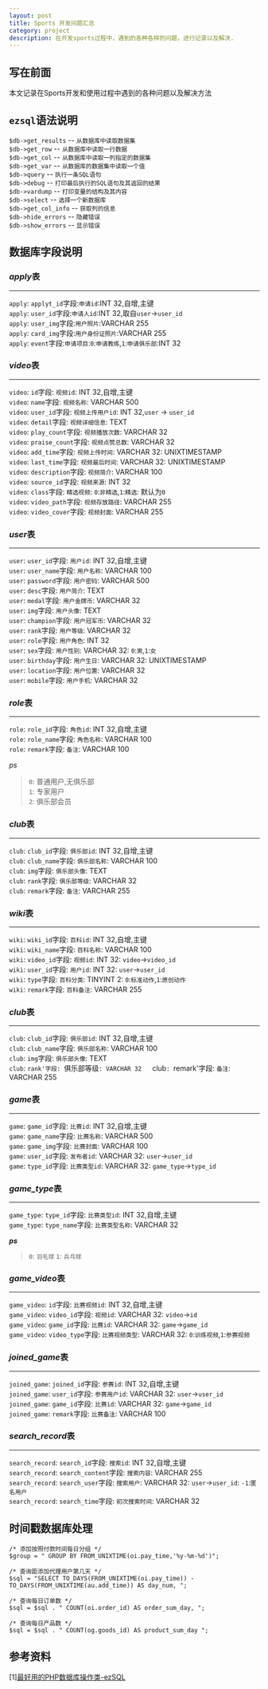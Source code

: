 ```yaml
---
layout: post
title: Sports 开发问题汇总
category: project
description: 在开发sports过程中，遇到的各种各样的问题，进行记录以及解决.
---
```


## 写在前面

本文记录在Sports开发和使用过程中遇到的各种问题以及解决方法

## `ezsql`语法说明

`$db->get_results` -- `从数据库中读取数据集`   
`$db->get_row` -- `从数据库中读取一行数据`  
`$db->get_col` -- `从数据库中读取一列指定的数据集`  
`$db->get_var` -- `从数据库的数据集中读取一个值`  
`$db->query` -- `执行一条SQL语句`  
`$db->debug` -- `打印最后执行的SQL语句及其返回的结果`  
`$db->vardump` -- `打印变量的结构及其内容`  
`$db->select` -- `选择一个新数据库`  
`$db->get_col_info` -- `获取列的信息`  
`$db->hide_errors` -- `隐藏错误`  
`$db->show_errors` -- `显示错误`  

## 数据库字段说明

### *apply*表
---

`apply`: `applyt_id`字段:`申请id`:INT 32,自增,主键  
`apply`: `user_id`字段:`申请人id`:INT 32,取自`user`->`user_id`  
`apply`: `user_img`字段:`用户照片`:VARCHAR 255  
`apply`: `card_img`字段:`用户身份证照片`:VARCHAR 255  
`apply`: `event`字段:`申请项目`:`0`:`申请教练`,`1`:`申请俱乐部`:INT 32  

### *video*表
---

`video`: `id`字段: `视频id`: INT 32,自增,主键  
`video`: `name`字段: `视频名称`: VARCHAR 500  
`video`: `user_id`字段: `视频上传用户id`: INT 32,`user` -> `user_id`  
`video`: `detail`字段: `视频详细信息`: TEXT  
`video`: `play_count`字段: `视频播放次数`: VARCHAR 32    
`video`: `praise_count`字段: `视频点赞总数`: VARCHAR 32   
`video`: `add_time`字段: `视频上传时间`: VARCHAR 32: UNIXTIMESTAMP   
`video`: `last_time`字段: `视频最后时间`: VARCHAR 32: UNIXTIMESTAMP   
`video`: `description`字段: `视频简介`: VARCHAR 100   
`video`: `source_id`字段: `视频来源`: INT 32   
`video`: `class`字段: `精选视频`: `0`:`非精选`,`1`:`精选`: 默认为`0`   
`video`: `video_path`字段: `视频存放路径`: VARCHAR 255   
`video`: `video_cover`字段: `视频封面`: VARCHAR 255   


### *user*表
---

`user`: `user_id`字段: `用户id`: INT 32,自增,主键  
`user`: `user_name`字段: `用户名称`: VARCHAR 100  
`user`: `password`字段: `用户密码`: VARCHAR 500  
`user`: `desc`字段: `用户简介`: TEXT  
`user`: `medal`字段: `用户金牌币`: VARCHAR 32  
`user`: `img`字段: `用户头像`: TEXT  
`user`: `champion`字段: `用户冠军币`: VARCHAR 32  
`user`: `rank`字段: `用户等级`: VARCHAR 32  
`user`: `role`字段: `用户角色`: INT 32  
`user`: `sex`字段: `用户性别`: VARCHAR 32: `0`:`男`,`1`:`女`  
`user`: `birthday`字段: `用户生日`: VARCHAR 32: UNIXTIMESTAMP  
`user`: `location`字段: `用户位置`: VARCHAR 32  
`user`: `mobile`字段: `用户手机`: VARCHAR 32  

### *role*表
---

`role`: `role_id`字段: `角色id`: INT 32,自增,主键  
`role`: `role_name`字段: `角色名称`: VARCHAR 100  
`role`: `remark`字段: `备注`: VARCHAR 100  

*ps*

> `0`: 普通用户,无俱乐部  
> `1`: 专家用户  
> `2`: 俱乐部会员

### *club*表
---

`club`: `club_id`字段: `俱乐部id`: INT 32,自增,主键  
`club`: `club_name`字段: `俱乐部名称`: VARCHAR 100  
`club`: `img`字段: `俱乐部头像`: TEXT  
`club`: `rank`字段: `俱乐部等级`: VARCHAR 32  
`club`: `remark`字段: `备注`: VARCHAR 255  

### *wiki*表
---

`wiki`: `wiki_id`字段: `百科id`: INT 32,自增,主键  
`wiki`: `wiki_name`字段: `百科名称`: VARCHAR 100  
`wiki`: `video_id`字段: `视频id`: INT 32: `video`->`video_id`  
`wiki`: `user_id`字段: `用户id`: INT 32: `user`->`user_id`  
`wiki`: `type`字段: `百科分类`: TINYINT 2: `0`:`标准动作`,`1`:`原创动作`  
`wiki`: `remark`字段: `百科备注`: VARCHAR 255  

### *club*表
---

`club`: `club_id`字段: `俱乐部id`: INT 32,自增,主键  
`club`: `club_name`字段: `俱乐部名称`: VARCHAR 100  
`club`: `img`字段: `俱乐部头像`: TEXT  
`club`: `rank'字段: `俱乐部等级`: VARCHAR 32  
`club`: `remark'字段: `备注`: VARCHAR 255  

### *game*表
---

`game`: `game_id`字段: `比赛id`: INT 32,自增,主键  
`game`: `game_name`字段: `比赛名称`: VARCHAR 500  
`game`: `game_img`字段: `比赛封面`: VARCHAR 100  
`game`: `user_id`字段: `发布者id`: VARCHAR 32: `user`->`user_id`    
`game`: `type_id`字段: `比赛类型id`: VARCHAR 32: `game_type`->`type_id`    

### *game_type*表
---

`game_type`: `type_id`字段: `比赛类型id`: INT 32,自增,主键  
`game_type`: `type_name`字段: `比赛类型名称`: VARCHAR 32  

***ps***

> `0`: `羽毛球`
> `1`: `兵乓球`

### *game_video*表
---

`game_video`: `id`字段: `比赛视频id`: INT 32,自增,主键  
`game_video`: `video_id`字段: `视频id`: VARCHAR 32: `video`->`id`  
`game_video`: `game_id`字段: `比赛id`: VARCHAR 32: `game`->`game_id`  
`game_video`: `video_type`字段: `比赛视频类型`: VARCHAR 32: `0`:`训练视频`,`1`:`参赛视频`  

### *joined_game*表
---

`joined_game`: `joined_id`字段: `参赛id`: INT 32,自增,主键  
`joined_game`: `user_id`字段: `参赛用户id`: VARCHAR 32: `user`->`user_id`    
`joined_game`: `game_id`字段: `比赛id`: VARCHAR 32: `game`->`game_id`    
`joined_game`: `remark`字段: `比赛备注`: VARCHAR 100

### *search_record*表
---

`search_record`: `search_id`字段: `搜索id`: INT 32,自增,主键  
`search_record`: `search_content`字段: `搜索内容`: VARCHAR 255  
`search_record`: `search_user`字段: `搜索用户`: VARCHAR 32: `user`->`user_id`: `-1`:`匿名用户`  
`search_record`: `search_time`字段: `初次搜索时间`: VARCHAR 32  

## 时间戳数据库处理

    /* 添加按照付款时间每日分组 */
    $group = " GROUP BY FROM_UNIXTIME(oi.pay_time,'%y-%m-%d')";

    /* 查询距添加代理用户第几天 */
    $sql = "SELECT TO_DAYS(FROM_UNIXTIME(oi.pay_time)) - TO_DAYS(FROM_UNIXTIME(au.add_time)) AS day_num, ";

    /* 查询每日订单数 */
    $sql = $sql . " COUNT(oi.order_id) AS order_sum_day, ";

    /* 查询每日产品数 */
    $sql = $sql . " COUNT(og.goods_id) AS product_sum_day ";

## 参考资料

[1][最好用的PHP数据库操作类-ezSQL][1]

[1]: http://www.3lian.com/edu/2013/07-08/79310.html
